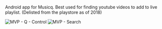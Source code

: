 Android app for Musicq. Best used for finding youtube videos to add to live playlist. 
(Delisted from the playstore as of 2018)

![MVP - Q - Control](https://user-images.githubusercontent.com/5550693/124046503-21543300-d9e0-11eb-88b7-065189b933bb.png)
![MVP - Search](https://user-images.githubusercontent.com/5550693/124046513-2618e700-d9e0-11eb-994e-27c20fe3ddcd.png)
